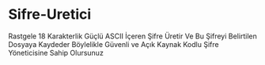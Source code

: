 # Sifre-Uretici
Rastgele 18 Karakterlik Güçlü ASCII İçeren Şifre Üretir Ve Bu Şifreyi Belirtilen Dosyaya Kaydeder Böylelikle Güvenli ve Açık Kaynak Kodlu Şifre Yöneticisine Sahip Olursunuz
